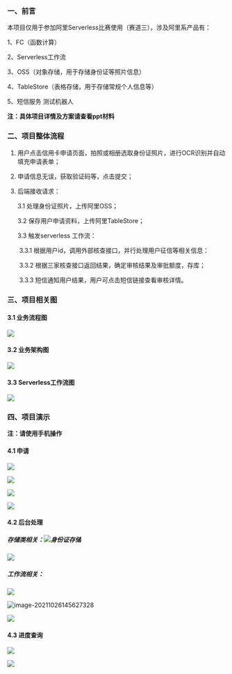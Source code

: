 ### 一、前言

本项目仅用于参加阿里Serverless比赛使用（赛道三），涉及阿里系产品有：

1、FC（函数计算）

2、Serverless工作流

3、OSS（对象存储，用于存储身份证等照片信息）

4、TableStore（表格存储，用于存储常规个人信息等）

5、短信服务
测试机器人

<b>注：具体项目详情及方案请查看ppt材料</b>

### 二、项目整体流程

1. 用户点击信用卡申请页面，拍照或相册选取身份证照片，进行OCR识别并自动填充申请表单； 

2. 申请信息无误，获取验证码等，点击提交； 

3. 后端接收请求： 

    3.1 处理身份证照片，上传阿里OSS； 

    3.2 保存用户申请资料，上传阿里TableStore； 

    3.3 触发serverless 工作流： 

    ​	3.3.1 根据用户id，调用外部核查接口，并行处理用户征信等相关信息： 

    ​	3.3.2 根据三家核查接口返回结果，确定审核结果及审批额度，存库； 

    ​	3.3.3 短信通知用户结果，用户可点击短信链接查看审核详情。

### 三、项目相关图

#### 3.1 业务流程图

![](assets/%E4%B8%9A%E5%8A%A1%E6%B5%81%E7%A8%8B%E5%9B%BE.png)

#### 3.2 业务架构图

![](assets/%E4%B8%9A%E5%8A%A1%E6%9E%B6%E6%9E%84%E5%9B%BE.png)

#### 3.3 Serverless工作流图

![](assets/Serverless%E5%B7%A5%E4%BD%9C%E6%B5%81%E5%9B%BE.png)

### 四、项目演示

<b>注：请使用手机操作</b>

#### 4.1 申请

![](assets/%E7%94%B3%E8%AF%B71.png)

![](assets/%E7%94%B3%E8%AF%B72.png)

![](assets/%E7%94%B3%E8%AF%B73.png)

![](assets/%E7%94%B3%E8%AF%B74.png)

#### 4.2 后台处理

##### 存储类相关：![身份证存储](assets/%E8%BA%AB%E4%BB%BD%E8%AF%81%E5%AD%98%E5%82%A8.png)

![](assets/%E4%B8%9A%E5%8A%A1%E6%95%B0%E6%8D%AE%E5%AD%98%E5%82%A8.png)

##### 工作流相关：

![](assets/%E5%B7%A5%E4%BD%9C%E6%B5%81%E6%89%A7%E8%A1%8C%E5%9B%BE.png)

![image-20211026145627328](assets//image-20211026145627328.png)

![](assets/%E5%B7%A5%E4%BD%9C%E6%B5%81%E4%BA%8B%E4%BB%B6%E8%AE%B0%E5%BD%95%E8%A1%A8.png)

#### 4.3 进度查询

![](assets/%E8%BF%9B%E5%BA%A6%E6%9F%A5%E8%AF%A2.png)

![](assets/%E6%9F%A5%E8%AF%A2%E7%BB%93%E6%9E%9C.png)

